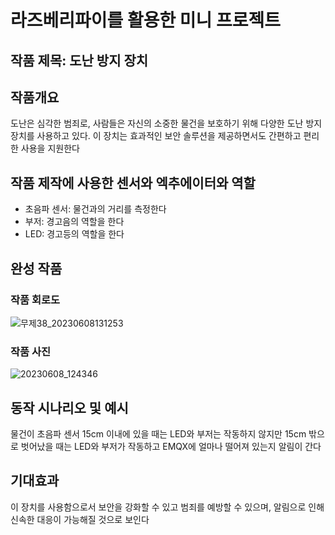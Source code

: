 # 라즈베리파이를 활용한 미니 프로젝트
## 작품 제목: 도난 방지 장치

## 작품개요
도난은 심각한 범죄로, 사람들은 자신의 소중한 물건을 보호하기 위해 다양한 도난 방지 장치를 사용하고 있다.  이 장치는 효과적인 보안 솔루션을 제공하면서도 간편하고 편리한 사용을 지원한다


## 작품 제작에 사용한 센서와 엑추에이터와 역할
- 초음파 센서: 물건과의 거리를 측정한다
- 부저: 경고음의 역할을 한다
- LED: 경고등의 역할을 한다
## 완성 작품
### 작품 회로도
![무제38_20230608131253](https://github.com/Kurot1/tteat/assets/95176112/4e7760f6-2762-4662-b688-dff930e49fde)
### 작품 사진
![20230608_124346](https://github.com/Kurot1/tteat/assets/95176112/b7d6620e-8b03-4c2d-94c7-d9a3216add01)

## 동작 시나리오 및 예시
물건이 초음파 센서 15cm 이내에 있을 때는 LED와 부저는 작동하지 않지만 15cm 밖으로 벗어났을 때는 LED와 부저가 작동하고 EMQX에 얼마나 떨어져 있는지 알림이 간다
## 기대효과
이 장치를 사용함으로서 보안을 강화할 수 있고 범죄를 예방할 수 있으며, 알림으로 인해 신속한 대응이 가능해질 것으로 보인다

